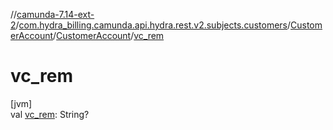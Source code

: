 //[camunda-7.14-ext-2](../../../../index.md)/[com.hydra_billing.camunda.api.hydra.rest.v2.subjects.customers](../../index.md)/[CustomerAccount](../index.md)/[CustomerAccount](index.md)/[vc_rem](vc_rem.md)

# vc_rem

[jvm]\
val [vc_rem](vc_rem.md): String?
